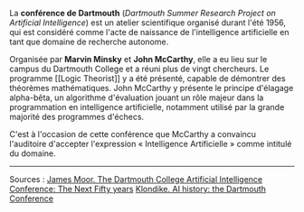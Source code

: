 La **conférence de Dartmouth** (*Dartmouth Summer Research Project on Artificial Intelligence*) est un atelier scientifique organisé durant l'été 1956, qui est considéré comme l'acte de naissance de l'intelligence artificielle en tant que domaine de recherche autonome.

Organisée par **Marvin Minsky** et **John McCarthy**, elle a eu lieu sur le campus du Dartmouth College et a réuni plus de vingt chercheurs. Le programme [[Logic Theorist]] y a été présenté, capable de démontrer des théorèmes mathématiques. John McCarthy y présente le principe d'élagage alpha-bêta, un algorithme d'évaluation jouant un rôle majeur dans la programmation en intelligence artificielle, notamment utilisé par la grande majorité des programmes d'échecs.

C'est à l'occasion de cette conférence que McCarthy a convaincu l'auditoire d'accepter l'expression « Intelligence Artificielle » comme intitulé du domaine.

---
Sources :
[James Moor. The Dartmouth College Artificial Intelligence Conference: The Next Fifty years](https://ojs.aaai.org/aimagazine/index.php/aimagazine/article/view/1911)
[Klondike. AI history: the Dartmouth Conference](https://www.klondike.ai/en/ai-history-the-dartmouth-conference/)